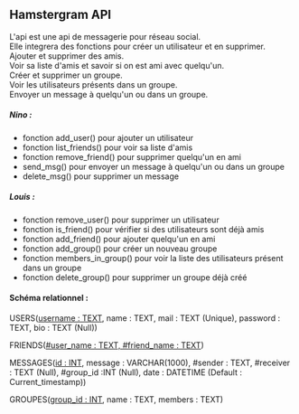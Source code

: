 ## Hamstergram API

L'api est une api de messagerie pour réseau social. <br>
Elle integrera des fonctions pour créer un utilisateur et en supprimer. <br>
Ajouter et supprimer des amis. <br>
Voir sa liste d'amis et savoir si on est ami avec quelqu'un. <br>
Créer et supprimer un groupe. <br>
Voir les utilisateurs présents dans un groupe. <br>
Envoyer un message à quelqu'un ou dans un groupe.


##### Nino : 
- fonction add_user() pour ajouter un utilisateur
- fonction list_friends() pour voir sa liste d'amis
- fonction remove_friend() pour supprimer quelqu'un en ami
- send_msg() pour envoyer un message à quelqu'un ou dans un groupe
- delete_msg() pour supprimer un message 

##### Louis :
- fonction remove_user() pour supprimer un utilisateur
- fonction is_friend() pour vérifier si des utilisateurs sont déjà amis
- fonction add_friend() pour ajouter quelqu'un en ami
- fonction add_group() pour créer un nouveau groupe
- fonction members_in_group() pour voir la liste des utilisateurs présent dans un groupe
- fonction delete_group() pour supprimer un groupe déjà créé


#### Schéma relationnel :
USERS(<u>username : TEXT</u>, name : TEXT, mail : TEXT (Unique), password : TEXT, bio : TEXT (Null))

FRIENDS(<u>#user_name : TEXT, #friend_name : TEXT</u>)

MESSAGES(<u>id : INT</u>, message : VARCHAR(1000), #sender : TEXT, #receiver : TEXT (Null), #group_id :INT (Null), date : DATETIME (Default : Current_timestamp))

GROUPES(<u>group_id : INT</u>, name : TEXT, members : TEXT)

